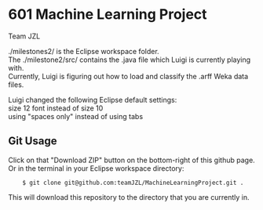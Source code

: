 601 Machine Learning Project
============================
Team JZL

./milestones2/ is the Eclipse workspace folder.  
The ./milestone2/src/ contains the .java file which Luigi is currently playing with.  
Currently, Luigi is figuring out how to load and classify the .arff Weka data files.  

Luigi changed the following Eclipse default settings:  
size 12 font instead of size 10  
using "spaces only" instead of using tabs  

## Git Usage
Click on that "Download ZIP" button on the bottom-right of this github page.  
Or in the terminal in your Eclipse workspace directory:

        $ git clone git@github.com:teamJZL/MachineLearningProject.git .

This will download this repository to the directory that you are currently in.
